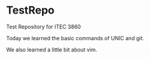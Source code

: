 TestRepo
========

Test Repository for ITEC 3860

Today we learned the basic commands of UNIC and git.

We also learned a little bit about vim.

